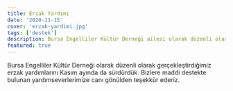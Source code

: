 ```yaml
---
title: Erzak Yardımı
date: '2020-11-15'
cover: 'erzak-yardimi.jpg'
tags: ['destek']
description: Bursa Engelliler Kültür Derneği ailesi olarak düzenli olarak gerçekleştirdiğimiz erzak yardımlarını Kasım ayında da sürdürdük.
featured: true
---
```


Bursa Engelliler Kültür Derneği olarak düzenli olarak gerçekleştirdiğimiz erzak yardımlarını Kasım ayında da sürdürdük. Bizlere maddi destekte bulunan yardımseverlerimize canı gönülden teşekkür ederiz.
